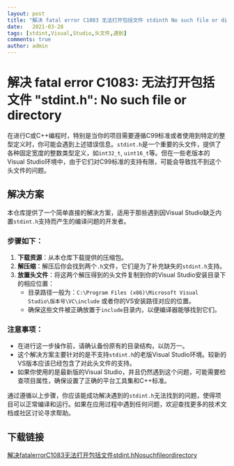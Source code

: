 ```yaml
---
layout: post
title: "解决 fatal error C1083 无法打开包括文件 stdinth No such file or directory"
date:   2021-03-28
tags: [stdint,Visual,Studio,头文件,遇到]
comments: true
author: admin
---
```

# 解决 fatal error C1083: 无法打开包括文件 "stdint.h": No such file or directory

在进行C或C++编程时，特别是当你的项目需要遵循C99标准或者使用到特定的整型定义时，你可能会遇到上述错误信息。`stdint.h`是一个重要的头文件，提供了各种固定宽度的整数类型定义，如`int32_t`, `uint16_t`等。但在一些老版本的Visual Studio环境中，由于它们对C99标准的支持有限，可能会导致找不到这个头文件的问题。

## 解决方案

本仓库提供了一个简单直接的解决方案，适用于那些遇到因Visual Studio缺乏内置`stdint.h`支持而产生的编译问题的开发者。

### 步骤如下：

1. **下载资源**：从本仓库下载提供的压缩包。
2. **解压缩**：解压后你会找到两个`.h`文件，它们是为了补充缺失的`stdint.h`支持。
3. **放置头文件**：将这两个解压得到的头文件复制到你的Visual Studio安装目录下的相应位置：
   - 目录路径一般为：`C:\Program Files (x86)\Microsoft Visual Studio\版本号\VC\include` 或者你的VS安装路径对应的位置。
   - 确保这些文件被正确放置于`include`目录内，以便编译器能够找到它们。

### 注意事项：

- 在进行这一步操作前，请确认备份原有的目录结构，以防万一。
- 这个解决方案主要针对的是不支持`stdint.h`的老版Visual Studio环境。较新的VS版本应该已经包含了对此头文件的支持。
- 如果你使用的是最新版的Visual Studio，并且仍然遇到这个问题，可能需要检查项目属性，确保设置了正确的平台工具集和C++标准。

通过遵循以上步骤，你应该能成功解决遇到的`stdint.h`无法找到的问题，使得项目可以正常编译和运行。如果在应用过程中遇到任何问题，欢迎查找更多的技术文档或社区讨论寻求帮助。

## 下载链接

[解决fatalerrorC1083无法打开包括文件stdint.hNosuchfileordirectory](https://pan.quark.cn/s/5941417f1488)